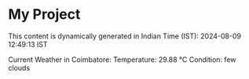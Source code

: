 # My Project

This content is dynamically generated in Indian Time (IST): 2024-08-09 12:49:13 IST


Current Weather in Coimbatore:
Temperature: 29.88 °C
Condition: few clouds
